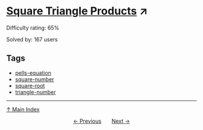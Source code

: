 # [Square Triangle Products](https://projecteuler.net/problem=833) ↗️

Difficulty rating: 65%

Solved by: 167 users
## Tags

- [pells-equation](../tags/pells-equation.md)
- [square-number](../tags/square-number.md)
- [square-root](../tags/square-root.md)
- [triangle-number](../tags/triangle-number.md)



---

[↑ Main Index](../README.md)


<div align=center><a href='832.md'>← Previous</a> &nbsp;&nbsp; &nbsp;&nbsp;  <a href='834.md'>Next →</a></div>
